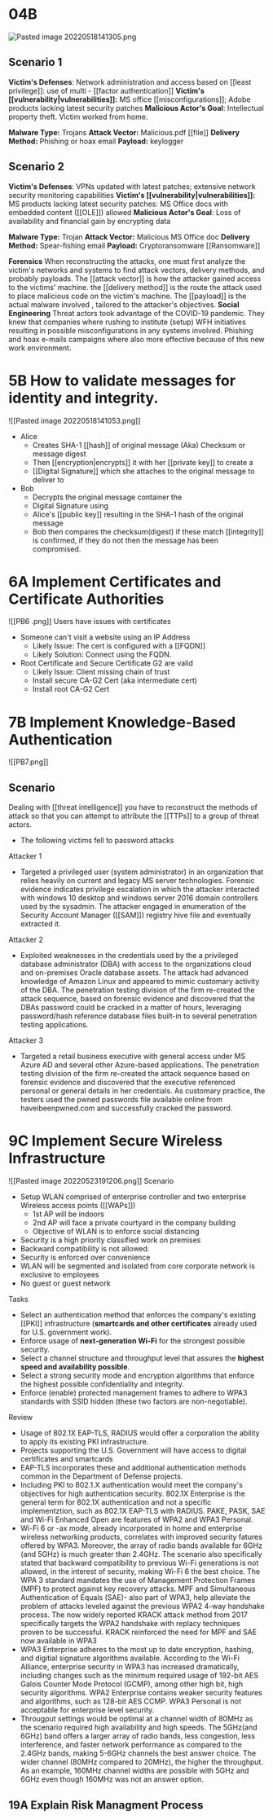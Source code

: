 # 04B
![Pasted image 20220518141305.png](app://local/C:/Users/Jamie/Documents/SercurityPlus/My%20linked%20notes/assets/Pasted%20image%2020220518141305.png?1652897585051)

## Scenario 1
**Victim's Defenses**:  Network administration and access based on [[least privilege]]: use of  multi - [[factor authentication]]
**Victim's [[vulnerability|vulnerabilities]]:** MS office [[misconfigurations]]; Adobe products lacking latest security patches
**Malicious Actor's Goal**:  Intellectual property theft.  Victim worked from home.

**Malware Type:** Trojans
**Attack Vector:** Malicious.pdf [[file]]
**Delivery Method:** Phishing or hoax email
**Payload:** keylogger

## Scenario 2
**Victim's Defenses**:  VPNs updated with latest patches; extensive network security monitoring capabilities
**Victim's [[vulnerability|vulnerabilities]]:** MS products lacking latest security patches:  MS Office docs with embedded content ([[OLE]]) allowed
**Malicious Actor's Goal**: Loss of availability and financial gain by encrypting data

**Malware Type:** Trojan
**Attack Vector:** Malicious MS Office doc
**Delivery Method:** Spear-fishing email
**Payload:** Cryptoransomware [[Ransomware]]

**Forensics**
When reconstructing the attacks, one must first analyze the victim's networks and systems to find attack vectors, delivery methods, and probably payloads.  The [[attack vector]] is how the attacker gained access to the victims' machine. the [[delivery method]] is the route the attack used to place malicious code on the victim's machine.  The [[payload]] is the actual malware involved , tailored to the attacker's objectives.
**Social Engineering**
Threat actors took advantage of the COVID-19 pandemic.  They knew that companies where rushing to institute (setup) WFH initiatives resulting in possible misconfigurations in any systems involved.  Phishing and hoax e-mails campaigns where also more effective because of this new work environment.


# 5B How to validate messages for identity and integrity.


![[Pasted image 20220518141053.png]]

- Alice 
	- Creates SHA-1 [[hash]] of original message (Aka) Checksum or message digest
	- Then [[encryption|encrypts]] it with her [[private key]] to create a 
	- [[Digital Signature]] which she attaches to the original message to deliver to
- Bob
	- Decrypts the original message container the
	- Digital Signature using
	- Alice's [[public key]] resulting in the SHA-1 hash of the original message
	- Bob then compares the checksum(digest) if these match [[integrity]] is confirmed, if they do not then the message has been compromised. 

# 6A Implement Certificates and Certificate Authorities

![[PB6 .png]]
Users have issues with certificates
- Someone can't visit a website using an IP Address
	- Likely Issue:  The cert is configured with a [[FQDN]]
	- Likely Solution:  Connect using the FQDN.
- Root Certificate and Secure Certificate G2 are valid
	- Likely Issue:  Client missing chain of trust
	- Install secure CA-G2 Cert (aka intermediate cert)
	- Install root CA-G2 Cert







# 7B Implement Knowledge-Based Authentication
![[PB7.png]]

## Scenario 
Dealing with [[threat intelligence]] you have to reconstruct the methods of attack so that you can attempt to attribute the [[TTPs]] to a group of threat actors.  
- The following victims fell to password attacks

Attacker 1 
- Targeted a privileged user (system administrator) in an organization that relies heavily on current  and legacy MS server technologies. Forensic evidence indicates privilege escalation in which the attacker interacted with windows 10 desktop and windows server 2016 domain controllers used by the sysadmin.  The attacker engaged in enumeration of the Security Account Manager ([[SAM]])  registry hive file and eventually extracted it.

Attacker 2
- Exploited weaknesses in the credentials used by the a privileged database administrator (DBA) with access to the organizations cloud and on-premises Oracle database assets.  The attack had advanced knowledge of Amazon Linux and appeared to mimic customary activity of the DBA.  The penetration testing division of the firm re-created the attack sequence, based on forensic evidence and discovered that the DBAs password could be cracked in a matter of hours, leveraging password/hash reference database files built-in to several penetration testing applications.

Attacker 3
- Targeted a retail business executive with general access under MS Azure AD and several other Azure-based applications.  The penetration testing division of the firm re-created the attack sequence based on forensic evidence and discovered that the executive referenced personal or general details in her credentials. As customary practice, the testers used the pwned passwords file available online from haveibeenpwned.com and successfully cracked the password.



# 9C Implement Secure Wireless Infrastructure
![[Pasted image 20220523191206.png]]
Scenario
- Setup WLAN comprised of enterprise controller and two enterprise Wireless access points ([[WAPs]])
	- 1st AP will be indoors
	- 2nd AP will face a private courtyard in the company building
	- Objective of WLAN is to enforce social distancing
- Security is a high priority classified work on premises 
- Backward compatibility is not allowed.
- Security is enforced over convenience
- WLAN will be segmented and isolated from core corporate network is exclusive to employees
- No guest or guest network

Tasks
- Select an authentication method that enforces the company's existing [[PKI]] infrastructure (**smartcards and other certificates** already used for U.S. government work).
- Enforce usage of **next-generation Wi-Fi** for the strongest possible security.
- Select a channel structure and throughput level that assures the **highest speed and availability possible**.
- Select a strong security mode and encryption algorithms that enforce the highest possible confidentiality and integrity.
- Enforce (enable) protected management frames to adhere to WPA3 standards with SSID hidden (these two factors are non-negotiable).

Review
- Usage of 802.1X EAP-TLS, RADIUS would offer a corporation the ability to apply its existing PKI infrastructure.
- Projects supporting the U.S. Government will have access to digital certificates and smartcards
- EAP-TLS incorporates these and additional authentication methods common in the Department of Defense projects.
- Including PKI to 802.1.X authentication would meet the company's objectives for high authentication security. 802.1X Enterprise is the general term for 802.1X authentication and not a specific implementztion, such as 802.1X EAP-TLS with RADIUS.  PAKE, PASK, SAE and Wi-Fi Enhanced Open are features of WPA2 and WPA3 Personal.
- Wi-Fi 6 or -ax mode, already incorporated in home and enterprise wireless networking products, correlates with improved security fatures offered by WPA3. Moreover, the array of radio bands available for 6GHz (and 5GHz) is much greater than 2.4GHz.  The scenario also specifically stated that backward compatibility to previous Wi-Fi generations is not allowed, in the interest of security, making Wi-Fi 6 the best choice.  The WPA 3 standard mandates the use of Management Protection Frames (MPF) to protect against key recovery attacks. MPF and Simultaneous Authentication of Equals (SAE)- also part of WPA3, help alleviate the problem of attacks leveled against the previous WPA2 4-way handshake process.  The now widely reported KRACK attack method from 2017 specifically targets the WPA2 handshake with replacy techniques proven to be successful.  KRACK reinforced the need for MPF and SAE now available in WPA3
- WPA3 Enterprise adheres to the most up to date encryption, hashing, and digitial signature algorithms available. According to the Wi-Fi Alliance, enterprise security in WPA3 has increased dramatically, including changes such as the minimum required usage of 192-bit AES Galois Counter Mode Protocol (GCMP), among other high bit, high security algorithms.  WPA2 Enterprise contains weaker security features and algorithms, such as 128-bit AES CCMP.  WPA3 Personal is not acceptable for enterprise level security.
- Througput settings would be optimal at a channel width of 80MHz as the scenario required high availability and high speeds.  The 5GHz(and 6GHz) band offers a larger array of radio bands, less congestion, less interference, and faster network performance as compared to the 2.4GHz bands, making 5-6GHz channels the best answer choice.  The wider channel (80MHz compared to 20MHz), the higher the throughput.  As an example, 160MHz channel widths are possible with 5GHz and 6GHz even though 160MHz was not an answer option.

## 19A Explain Risk Managment Process 